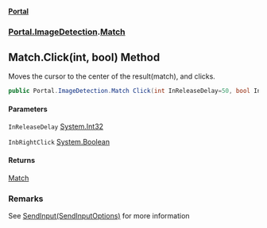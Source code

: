 #### [Portal](index.md 'index')
### [Portal.ImageDetection](Portal.ImageDetection.md 'Portal.ImageDetection').[Match](Match.md 'Portal.ImageDetection.Match')

## Match.Click(int, bool) Method

Moves the cursor to the center of the result(match), and clicks.

```csharp
public Portal.ImageDetection.Match Click(int InReleaseDelay=50, bool InbRightClick=false);
```
#### Parameters

<a name='Portal.ImageDetection.Match.Click(int,bool).InReleaseDelay'></a>

`InReleaseDelay` [System.Int32](https://docs.microsoft.com/en-us/dotnet/api/System.Int32 'System.Int32')

<a name='Portal.ImageDetection.Match.Click(int,bool).InbRightClick'></a>

`InbRightClick` [System.Boolean](https://docs.microsoft.com/en-us/dotnet/api/System.Boolean 'System.Boolean')

#### Returns
[Match](Match.md 'Portal.ImageDetection.Match')

### Remarks
See [SendInput(SendInputOptions)](Input.SendInput(SendInputOptions).md 'Portal.Input.Input.SendInput(Portal.Input.SendInputOptions)') for more information